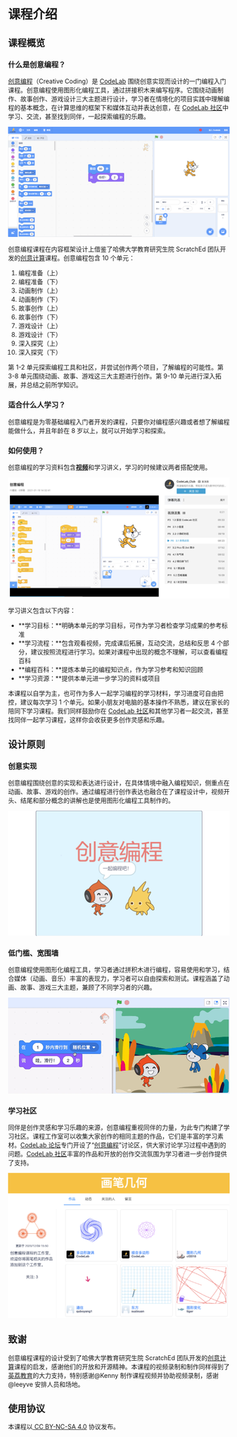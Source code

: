 # 课程介绍

## 课程概览

### 什么是创意编程？

[创意编程](https://creative-coding.codelab.club/)（Creative Coding）是 [CodeLab](https://www.codelab.club/) 围绕创意实现而设计的一门编程入门课程。创意编程使用图形化编程工具，通过拼接积木来编写程序。它围绕动画制作、故事创作、游戏设计三大主题进行设计，学习者在情境化的项目实践中理解编程的基本概念，在计算思维的框架下和媒体互动并表达创意，在 [CodeLab 社区](https://create.codelab.club/)中学习、交流，甚至找到同伴，一起探索编程的乐趣。

![](.gitbook/assets/0.1-ji-mu-.png)

创意编程课程在内容框架设计上借鉴了哈佛大学教育研究生院 ScratchEd 团队开发的[创意计算](http://scratched.gse.harvard.edu/guide/)课程。创意编程包含 10 个单元：

1. 编程准备（上）
2. 编程准备（下）
3. 动画制作（上）
4. 动画制作（下）
5. 故事创作（上）
6. 故事创作（下）
7. 游戏设计（上）
8. 游戏设计（下）
9. 深入探究（上）
10. 深入探究（下）

第 1-2 单元探索编程工具和社区，并尝试创作两个项目，了解编程的可能性。第 3-8 单元围绕动画、故事、游戏这三大主题进行创作。第 9-10 单元进行深入拓展，并总结之前所学知识。

### 适合什么人学习？

创意编程是为零基础编程入门者开发的课程，只要你对编程感兴趣或者想了解编程能做什么，并且年龄在 8 岁以上，就可以开始学习和探索。

### 如何使用？

创意编程的学习资料包含[**视频**](https://www.bilibili.com/video/BV1jT4y1K7iA)和学习讲义，学习的时候建议两者搭配使用。

![](.gitbook/assets/0.2-shi-pin-.png)

学习讲义包含以下内容：

* **学习目标：**明确本单元的学习目标，可作为学习者检查学习成果的参考标准
* **学习流程：**包含观看视频，完成课后拓展，互动交流，总结和反思 4 个部分，建议按照流程进行学习。如果对课程中出现的概念不理解，可以查看编程百科
* **编程百科：**提炼本单元的编程知识点，作为学习参考和知识回顾
* **学习资源：**提供本单元进一步学习的资料或项目

本课程以自学为主，也可作为多人一起学习编程的学习材料，学习进度可自由把控，建议每次学习 1 个单元。如果小朋友对电脑的基本操作不熟悉，建议在家长的陪同下学习课程。我们同样鼓励你在 [CodeLab 社区](https://create.codelab.club/)和其他学习者一起交流，甚至找同伴一起学习课程，这样你会收获更多创作灵感和乐趣。

## 设计原则

### 创意实现

创意编程围绕创意的实现和表达进行设计，在具体情境中融入编程知识，侧重点在动画、故事、游戏的创作。通过编程进行创作表达也融合在了课程设计中，视频开头、结尾和部分概念的讲解也是使用图形化编程工具制作的。

![](.gitbook/assets/0.3-chuang-yi-bian-cheng-.png)

### 低门槛、宽围墙

创意编程使用图形化编程工具，学习者通过拼积木进行编程，容易使用和学习，结合媒体（动画、音乐）丰富的表现力，学习者可以自由探索和测试。课程涵盖了动画、故事、游戏三大主题，兼顾了不同学习者的兴趣。

![](.gitbook/assets/0.4-hua-hang-.gif)

### 学习社区

同伴是创作灵感和学习乐趣的来源，创意编程重视同伴的力量，为此专门构建了学习社区。课程工作室可以收集大家创作的相同主题的作品，它们是丰富的学习素材。[CodeLab 论坛](https://discuss.codelab.club/)专门开设了“[创意编程](https://discuss.codelab.club/c/8-category/32-category/32)”讨论区，供大家讨论学习过程中遇到的问题。[CodeLab 社区](https://create.codelab.club/)丰富的作品和开放的创作交流氛围为学习者进一步创作提供了支持。

![](.gitbook/assets/0.5-gong-zuo-shi-.png)

## 致谢

创意编程课程的设计受到了哈佛大学教育研究生院 ScratchEd 团队开发的[创意计算](http://scratched.gse.harvard.edu/guide/)课程的启发，感谢他们的开放和开源精神。本课程的视频录制和制作同样得到了[英荔教育](https://www.eliteu.cn/)的大力支持，特别感谢@Kenny 制作课程视频并协助视频录制，感谢@leeyve 安排人员和场地。

## 使用协议

本课程以[ CC BY-NC-SA 4.0](https://creativecommons.org/licenses/by-nc-sa/4.0/deed.zh) 协议发布。

